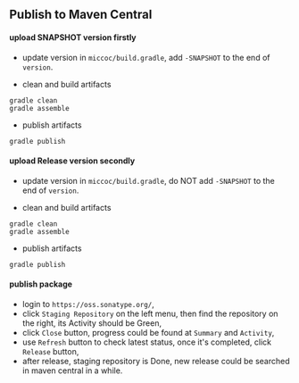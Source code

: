 Publish to Maven Central
--

#### upload SNAPSHOT version firstly

- update version in `miccoc/build.gradle`, add `-SNAPSHOT` to the end of `version`.

- clean and build artifacts
```commandline
gradle clean
gradle assemble
```

- publish artifacts
```commandline
gradle publish
```

#### upload Release version secondly

- update version in `miccoc/build.gradle`, do NOT add `-SNAPSHOT` to the end of `version`.

- clean and build artifacts
```commandline
gradle clean
gradle assemble
```

- publish artifacts
```commandline
gradle publish
```

#### publish package

- login to `https://oss.sonatype.org/`,
- click `Staging Repository` on the left menu, then find the repository on the right, its Activity should be Green,
- click `Close` button, progress could be found at `Summary` and `Activity`,
- use `Refresh` button to check latest status, once it's completed, click `Release` button,
- after release, staging repository is Done, new release could be searched in maven central in a while.

